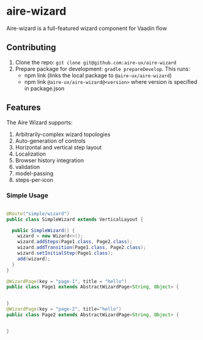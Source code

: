 # aire-wizard

Aire-wizard is a full-featured wizard component for Vaadin flow

## Contributing

1. Clone the repo: `git clone git@github.com:aire-ux/aire-wizard`
1. Prepare package for development: `gradle prepareDevelop`. This runs:
    - npm link (links the local package to `@aire-ux/aire-wizard`)
    - npm link `@aire-ux/aire-wizard@<version>` where version is specified in package.json

## Features
The Aire Wizard supports:
1. Arbitrarily-complex wizard topologies
2. Auto-generation of controls
3. Horizontal and vertical step layout
4. Localization
5. Browser history integration
6. validation
7. model-passing
8. steps-per-icon

### Simple Usage

```java

@Route("simple/wizard")
public class SimpleWizard extends VerticalLayout {

  public SimpleWizard() {
    wizard = new Wizard<>();
    wizard.addSteps(Page1.class, Page2.class);
    wizard.addTransition(Page1.class, Page2.class);
    wizard.setInitialStep(Page1.class);
    add(wizard);
  }
}

@WizardPage(key = "page-1", title = "hello")
public class Page1 extends AbstractWizardPage<String, Object> {


}
@WizardPage(key = "page-2", title="hello")
public class Page2 extends AbstractWizardPage<String, Object> {


}

```



